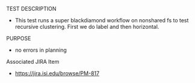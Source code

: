 TEST DESCRIPTION
- This test runs a super blackdiamond workflow on nonshared fs to test
recursive clustering. First we do label and then horizontal.


PURPOSE
- no errors in planning

Associated JIRA Item
- https://jira.isi.edu/browse/PM-817
